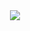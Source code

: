 <div align=center>
<img src="https://i.imgur.com/OaAa3wC.png" align=center style=width100% />
</div>
